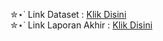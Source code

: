 ✮⋆˙ Link Dataset : [Klik Disini](https://www.kaggle.com/datasets/atharvaingle/crop-recommendation-dataset) <br>
✮⋆˙ Link Laporan Akhir : [Klik Disini](https://docs.google.com/document/d/1OsGwLfyRtJgcUgVxqwPshEinneojqZga/edit?usp=sharing&ouid=104525942889755904734&rtpof=true&sd=true)

